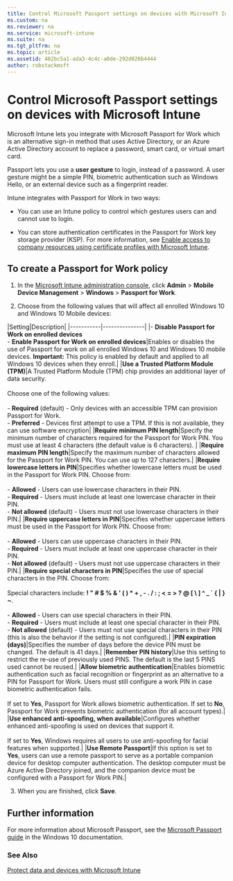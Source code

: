 ```yaml
---
title: Control Microsoft Passport settings on devices with Microsoft Intune
ms.custom: na
ms.reviewer: na
ms.service: microsoft-intune
ms.suite: na
ms.tgt_pltfrm: na
ms.topic: article
ms.assetid: 402bc5a1-ada3-4c4c-a0de-292d026b4444
author: robstackmsft
---
```

# Control Microsoft Passport settings on devices with Microsoft Intune
Microsoft Intune lets you integrate with Microsoft Passport for Work which is an alternative sign-in method that uses Active Directory, or an Azure Active Directory account to replace a password, smart card, or virtual smart card.

Passport lets you use a **user gesture** to login, instead of a password. A user gesture might be a simple PIN, biometric authentication such as Windows Hello, or an external device such as a fingerprint reader.

Intune integrates with Passport for Work in two ways:

-   You can use an Intune policy to control which gestures users can and cannot use to login.

-   You can store authentication certificates in the Passport for Work key storage provider (KSP). For more information, see [Enable access to company resources using certificate profiles with Microsoft Intune](enable-access-to-company-resources-using-certificate-profiles-with-microsoft-intune.md).

## To create a Passport for Work policy

1.  In the [Microsoft Intune administration console](https://manage.microsoft.com), click **Admin** &gt; **Mobile Device Management** &gt; **Windows** &gt; **Passport for Work**.

2.  Choose from the following values that will affect all enrolled Windows 10 and Windows 10 Mobile devices:

|Setting|Description|
    |-----------|---------------|
    |-   **Disable Passport for Work on enrolled devices**<br />-   **Enable Passport for Work on enrolled devices**|Enables or disables the use of Passport for work on all enrolled Windows 10 and Windows 10 mobile devices. **Important:** This policy is enabled by default and applied to all Windows 10 devices when they enroll.|
    |**Use a Trusted Platform Module (TPM)**|A Trusted Platform Module (TPM) chip provides an additional layer of data security.<br /><br />Choose one of the following values:<br /><br />-   **Required** (default) - Only devices with an accessible TPM can provision Passport for Work.<br />-   **Preferred** - Devices first attempt to use a TPM. If this is not available, they can use software encryption|
    |**Require minimum PIN length**|Specify the minimum number of characters required for the Passport for Work PIN. You must use at least 4 characters (the default value is 6 characters). ​|
    |**Require maximum PIN length**|Specify the maximum number of characters allowed for the Passport for Work PIN. You can use up to 127 characters.|
    |**Require lowercase letters in PIN**|Specifies whether lowercase letters must be used  in the Passport for Work PIN. Choose from:<br /><br />-   **Allowed** - Users can use lowercase characters in their PIN.<br />-   **Required** - Users must include at least one lowercase character in their PIN.<br />-   **Not allowed** (default) - Users must not use lowercase characters in their PIN.|
    |**Require uppercase letters in PIN**|Specifies whether uppercase letters must be used  in the Passport for Work PIN. Choose from:<br /><br />-   **Allowed** - Users can use uppercase characters in their PIN.<br />-   **Required** - Users must include at least one uppercase character in their PIN.<br />-   **Not allowed** (default) - Users must not use uppercase characters in their PIN.|
    |**Require special characters in PIN**|Specifies the use of special characters in the PIN. Choose from:<br /><br />Special characters include: **! " # $ % &amp; ' ( ) &#42; + , - . / : ; &lt; = &gt; ? @ [ \ ] ^ _ &#96; { &#124; } ~**.<br /><br />-   **Allowed** - Users can use special characters in their PIN.<br />-   **Required** - Users must include at least one special character in their PIN.<br />-   **Not allowed** (default) - Users must not use special characters in their PIN (this is also the behavior if the setting is not configured).|
    |**PIN expiration (days)**|Specifies the number of days before the device PIN must be changed. The default is 41 days.|
    |**Remember PIN history**|Use this setting to restrict the re-use of previously used PINS. The default is the last 5 PINS used cannot be reused.|
    |**Allow biometric authentication**|Enables biometric authentication such as facial recognition or fingerprint as an alternative to a PIN for Passport for Work. Users must still configure a work PIN in case biometric authentication fails.<br /><br />If set to **Yes**, Passport for Work allows biometric authentication.  If set to **No**, Passport for Work prevents biometric authentication (for all account types).|
    |**Use enhanced anti-spoofing, when available**|Configures whether enhanced anti-spoofing is used on devices that support it.<br /><br />If set to **Yes**, Windows requires all users to use anti-spoofing for facial features when supported.|
    |**Use Remote Passport**|If this option is set to **Yes**, users can use a remote passport to serve as a portable companion device for desktop computer authentication. The desktop computer must be Azure Active Directory joined, and the companion device must be configured with a Passport for Work PIN.|

3.  When you are finished, click **Save**.

## Further information
For more information about Microsoft Passport, see the [Microsoft Passport guide](https://technet.microsoft.com/library/mt589441(v=vs.85).aspx) in the Windows 10 documentation.

### See Also
[Protect data and devices with Microsoft Intune](protect-data-and-devices-with-microsoft-intune.md)

